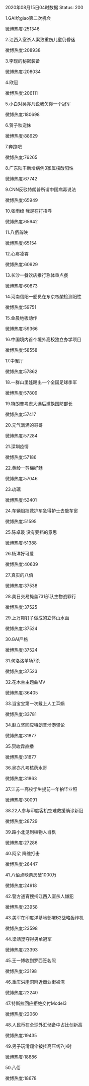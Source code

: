 2020年08月15日04时数据
Status: 200

1.GAI给giao第二次机会

微博热度:251346

2.江西入室杀人案致重伤儿童仍昏迷

微博热度:208938

3.李现的秘密装备

微博热度:208034

4.欧冠

微博热度:206111

5.小白对吴亦凡说我欠你一个冠军

微博热度:180698

6.贺子秋宠妹

微博热度:88629

7.奔跑吧

微博热度:76265

8.广东陆丰新增病例3家属核酸阳性

微博热度:67742

9.CNN反驳特朗普所谓中国病毒说法

微博热度:65949

10.张雨绮 我是在打招呼

微博热度:65642

11.八佰首映

微博热度:65154

12.心疼凌霄

微博热度:60929

13.长沙一餐饮店推行称体重点餐

微博热度:60873

14.河南信阳一船员在东京核酸检测阳性

微博热度:59751

15.金晨地板动作

微博热度:59366

16.中国境内首个境外高校独立办学项目

微博热度:58558

17.中餐厅

微博热度:57862

18.一群山里娃踢出一个全国足球季军

微博热度:57809

19.特朗普考虑大选后撤换国防部长

微博热度:57417

20.元气满满的哥哥

微博热度:57284

21.深圳疫情

微博热度:57186

22.黄龄一剪梅好魅

微博热度:57046

23.琉璃

微博热度:52401

24.车辆阻挡救护车急得护士去敲车窗

微博热度:51595

25.陈卓璇 没有要挡的意思

微博热度:51388

26.杨洋好可爱

微博热度:40639

27.真实的八佰

微博热度:37538

28.美日交易掩盖731部队生物战罪行

微博热度:37525

29.上万颗钉子做成的立体山水画

微博热度:37524

30.GAI严格

微博热度:37524

31.何洛洛单场7杀

微博热度:37523

32.花木兰主题曲MV

微博热度:36405

33.当宝宝第一次戴上人工耳蜗

微博热度:33781

34.赵立坚回应特朗普涉港谬论

微博热度:31877

35.贺峻霖直播

微博热度:31877

36.吴亦凡考核药水哥

微博热度:31863

37.江苏一高校学生提前一年拍毕业照

微博热度:30091

38.22人参与印度客机空难救援确诊新冠

微博热度:28729

39.路小北见到植物人肖枫

微博热度:27286

40.阿朵 降维打击

微博热度:26447

41.八佰点映票房破1000万

微博热度:24918

42.警方通宵搜捕江西入室杀人嫌犯

微博热度:23958

43.美军在印度洋基地部署B2战略轰炸机

微博热度:23598

44.梁靖崑夺得男单冠军

微博热度:23393

45.王一博收到罗西签名照

微博热度:23198

46.重庆洪崖洞附近商业街被淹

微博热度:22240

47.特斯拉回应拒绝交付Model3

微博热度:22060

48.人民币在全球外汇储备中占比创新高

微博热度:19435

49.男子玩滑翔伞被挂高压线7小时

微博热度:18886

50.八佰

微博热度:18678

